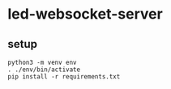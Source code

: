 #  led-websocket-server

## setup
```
python3 -m venv env
. ./env/bin/activate
pip install -r requirements.txt
```